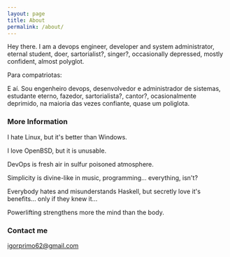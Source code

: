 ```yaml
---
layout: page
title: About
permalink: /about/
---
```


Hey there. I am a devops engineer, developer and system administrator,
eternal student, doer, sartorialist?, singer?,
occasionally depressed, mostly confident, almost polyglot.

Para compatriotas:

E aí. Sou engenheiro devops, desenvolvedor e administrador de sistemas, estudante eterno,
fazedor, sartorialista?, cantor?, ocasionalmente deprimido, na maioria das
vezes confiante, quase um poliglota.

### More Information

I hate Linux, but it's better than Windows.

I love OpenBSD, but it is unusable.

DevOps is fresh air in sulfur poisoned atmosphere.

Simplicity is divine-like in music, programming... everything, isn't?

Everybody hates and misunderstands Haskell, but secretly love it's benefits... only if they knew it...

Powerlifting strengthens more the mind than the body.

### Contact me
    
[igorprimo62@gmail.com](mailto:igorprimo62@gmail.com)
